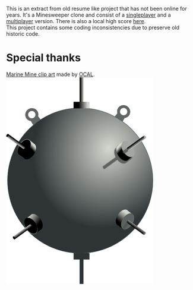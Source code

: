 This is an extract from old resume like project that has not been online for years. It's a Minesweeper clone and consist of a [singleplayer](https://chrisacrobat.github.io/Minesweeper/) and a [multiplayer](https://chrisacrobat.github.io/Minesweeper/) version. There is also a local high score [here](https://chrisacrobat.github.io/Minesweeper/Highscore/).<br>
This project contains some coding inconsistencies due to preserve old historic code.

# Special thanks
[Marine Mine clip art](http://www.iconarchive.com/show/beautiful-flat-one-color-icons-by-elegantthemes/submarine-icon.html) made by [OCAL](http://www.clker.com/profile-1068.html).<br>
![Marine Mine clip art by OCAL](https://raw.githubusercontent.com/ChrisAcrobat/Minesweeper/main/img/mine.svg?raw=true "Marine Mine clip art by OCAL")